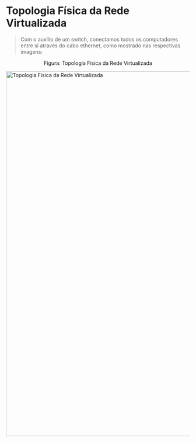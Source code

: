 # Topologia Física da Rede Virtualizada

> Com o auxílio de um switch, conectamos todos os computadores entre si através do cabo ethernet, como mostrado nas respectivas imagens:

<p><center>Figura: Topologia Física da Rede Virtualizada</center></p>   
<img src="" title="Topologia Física da Rede Virtualizada" width="1000" />
